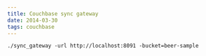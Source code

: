 ```yaml
---
title: Couchbase sync gateway
date: 2014-03-30
tags: couchbase
---
```




`./sync_gateway -url http://localhost:8091 -bucket=beer-sample`

